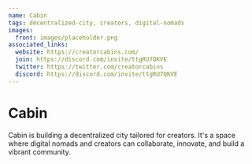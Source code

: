 ```yaml
---
name: Cabin
tags: decentralized-city, creators, digital-nomads
images:
  front: images/placeholder.png
associated_links:
  website: https://creatorcabins.com/
  join: https://discord.com/invite/ttgRU7QKVE
  twitter: https://twitter.com/creatorcabins
  discord: https://discord.com/invite/ttgRU7QKVE
---
```


# Cabin

Cabin is building a decentralized city tailored for creators. It's a space where digital nomads and creators can collaborate, innovate, and build a vibrant community.